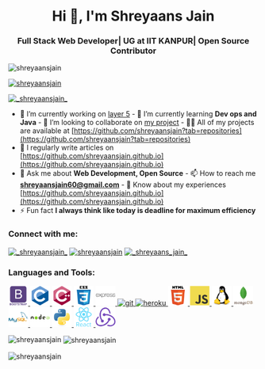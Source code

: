 <h1 align="center">Hi 👋, I'm Shreyaans Jain</h1>
<h3 align="center">
  Full Stack Web Developer| UG at IIT KANPUR| Open Source Contributor
</h3>

<p align="left">
  <img
    src="https://komarev.com/ghpvc/?username=shreyaansjain&label=Profile%20views&color=0e75b6&style=flat"
    alt="shreyaansjain"
  />
</p>

<p align="left">
  <a href="https://github.com/ryo-ma/github-profile-trophy"
    ><img
      src="https://github-profile-trophy.vercel.app/?username=shreyaansjain"
      alt="shreyaansjain"
  /></a>
</p>

<p align="left">
  <a href="https://twitter.com/_shreyaansjain_" target="blank"
    ><img
      src="https://img.shields.io/twitter/follow/_shreyaansjain_?logo=twitter&style=for-the-badge"
      alt="_shreyaansjain_"
  /></a>
</p>

- 🔭 I’m currently working on [layer 5](https://github.com/layer5io/layer5) - 🌱
I’m currently learning **Dev ops and Java** - 👯 I’m looking to collaborate on
[my project](https://github.com/shreyaansjain?tab=repositories) - 👨‍💻 All of my
projects are available at
[https://github.com/shreyaansjain?tab=repositories](https://github.com/shreyaansjain?tab=repositories)
- 📝 I regularly write articles on
[https://github.com/shreyaansjain.github.io](https://github.com/shreyaansjain.github.io)
- 💬 Ask me about **Web Development, Open Source** - 📫 How to reach me
**shreyaansjain60@gmail.com** - 📄 Know about my experiences
[https://github.com/shreyaansjain.github.io](https://github.com/shreyaansjain.github.io)
- ⚡ Fun fact **I always think like today is deadline for maximum efficiency**

<h3 align="left">Connect with me:</h3>
<p align="left">
  <a href="https://twitter.com/_shreyaansjain_" target="blank"
    ><img
      align="center"
      src="https://raw.githubusercontent.com/rahuldkjain/github-profile-readme-generator/master/src/images/icons/Social/twitter.svg"
      alt="_shreyaansjain_"
      height="30"
      width="40"
  /></a>
  <a href="https://linkedin.com/in/shreyaansjain" target="blank"
    ><img
      align="center"
      src="https://raw.githubusercontent.com/rahuldkjain/github-profile-readme-generator/master/src/images/icons/Social/linked-in-alt.svg"
      alt="shreyaansjain"
      height="30"
      width="40"
  /></a>
  <a href="https://instagram.com/_shreyaans_jain_" target="blank"
    ><img
      align="center"
      src="https://raw.githubusercontent.com/rahuldkjain/github-profile-readme-generator/master/src/images/icons/Social/instagram.svg"
      alt="_shreyaans_jain_"
      height="30"
      width="40"
  /></a>
</p>

<h3 align="left">Languages and Tools:</h3>
<p align="left">
  <a href="https://getbootstrap.com" target="_blank">
    <img
      src="https://raw.githubusercontent.com/devicons/devicon/master/icons/bootstrap/bootstrap-plain-wordmark.svg"
      alt="bootstrap"
      width="40"
      height="40"
    />
  </a>
  <a href="https://www.cprogramming.com/" target="_blank">
    <img
      src="https://raw.githubusercontent.com/devicons/devicon/master/icons/c/c-original.svg"
      alt="c"
      width="40"
      height="40"
    />
  </a>
  <a href="https://www.w3schools.com/cpp/" target="_blank">
    <img
      src="https://raw.githubusercontent.com/devicons/devicon/master/icons/cplusplus/cplusplus-original.svg"
      alt="cplusplus"
      width="40"
      height="40"
    />
  </a>
  <a href="https://www.w3schools.com/css/" target="_blank">
    <img
      src="https://raw.githubusercontent.com/devicons/devicon/master/icons/css3/css3-original-wordmark.svg"
      alt="css3"
      width="40"
      height="40"
    />
  </a>
  <a href="https://expressjs.com" target="_blank">
    <img
      src="https://raw.githubusercontent.com/devicons/devicon/master/icons/express/express-original-wordmark.svg"
      alt="express"
      width="40"
      height="40"
    />
  </a>
  <a href="https://git-scm.com/" target="_blank">
    <img
      src="https://www.vectorlogo.zone/logos/git-scm/git-scm-icon.svg"
      alt="git"
      width="40"
      height="40"
    />
  </a>
  <a href="https://heroku.com" target="_blank">
    <img
      src="https://www.vectorlogo.zone/logos/heroku/heroku-icon.svg"
      alt="heroku"
      width="40"
      height="40"
    />
  </a>
  <a href="https://www.w3.org/html/" target="_blank">
    <img
      src="https://raw.githubusercontent.com/devicons/devicon/master/icons/html5/html5-original-wordmark.svg"
      alt="html5"
      width="40"
      height="40"
    />
  </a>
  <a
    href="https://developer.mozilla.org/en-US/docs/Web/JavaScript"
    target="_blank"
  >
    <img
      src="https://raw.githubusercontent.com/devicons/devicon/master/icons/javascript/javascript-original.svg"
      alt="javascript"
      width="40"
      height="40"
    />
  </a>
  <a href="https://www.linux.org/" target="_blank">
    <img
      src="https://raw.githubusercontent.com/devicons/devicon/master/icons/linux/linux-original.svg"
      alt="linux"
      width="40"
      height="40"
    />
  </a>
  <a href="https://www.mongodb.com/" target="_blank">
    <img
      src="https://raw.githubusercontent.com/devicons/devicon/master/icons/mongodb/mongodb-original-wordmark.svg"
      alt="mongodb"
      width="40"
      height="40"
    />
  </a>
  <a href="https://www.mysql.com/" target="_blank">
    <img
      src="https://raw.githubusercontent.com/devicons/devicon/master/icons/mysql/mysql-original-wordmark.svg"
      alt="mysql"
      width="40"
      height="40"
    />
  </a>
  <a href="https://nodejs.org" target="_blank">
    <img
      src="https://raw.githubusercontent.com/devicons/devicon/master/icons/nodejs/nodejs-original-wordmark.svg"
      alt="nodejs"
      width="40"
      height="40"
    />
  </a>
  <a href="https://www.python.org" target="_blank">
    <img
      src="https://raw.githubusercontent.com/devicons/devicon/master/icons/python/python-original.svg"
      alt="python"
      width="40"
      height="40"
    />
  </a>
  <a href="https://reactjs.org/" target="_blank">
    <img
      src="https://raw.githubusercontent.com/devicons/devicon/master/icons/react/react-original-wordmark.svg"
      alt="react"
      width="40"
      height="40"
    />
  </a>
  <a href="https://redux.js.org" target="_blank">
    <img
      src="https://raw.githubusercontent.com/devicons/devicon/master/icons/redux/redux-original.svg"
      alt="redux"
      width="40"
      height="40"
    />
  </a>
</p>

<p>
  <img
    align="left"
    src="https://github-readme-stats.vercel.app/api/top-langs?username=shreyaansjain&show_icons=true&locale=en&layout=compact"
    alt="shreyaansjain"
  />
</p>

<p>
  &nbsp;<img
    align="center"
    src="https://github-readme-stats.vercel.app/api?username=shreyaansjain&show_icons=true&locale=en"
    alt="shreyaansjain"
  />
</p>

<p>
  <img
    align="center"
    src="https://github-readme-streak-stats.herokuapp.com/?user=shreyaansjain&"
    alt="shreyaansjain"
  />
</p>
